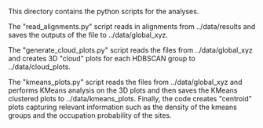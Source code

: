 This directory contains the python scripts for the analyses.

The "read_alignments.py" script reads in alignments from ../data/results and saves the outputs of the file to ../data/global_xyz.

The "generate_cloud_plots.py" script reads the files from ../data/global_xyz and creates 3D "cloud" plots for each HDBSCAN group to ../data/cloud_plots.

The "kmeans_plots.py" script reads the files from ../data/global_xyz and performs KMeans analysis on the 3D plots and then saves the KMeans clustered plots to ../data/kmeans_plots. Finally, the code creates "centroid" plots capturing relevant information such as the density of the kmeans groups and the occupation probability of the sites.